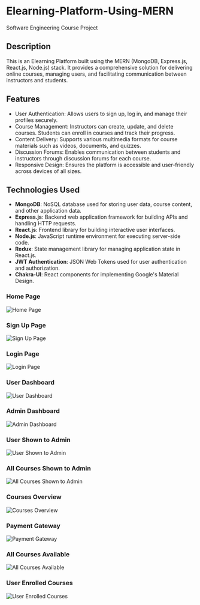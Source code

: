 # Elearning-Platform-Using-MERN
Software Engineering Course Project

## Description

This is an Elearning Platform built using the MERN (MongoDB, Express.js, React.js, Node.js) stack. It provides a comprehensive solution for delivering online courses, managing users, and facilitating communication between instructors and students.

## Features

- User Authentication: Allows users to sign up, log in, and manage their profiles securely.
- Course Management: Instructors can create, update, and delete courses. Students can enroll in courses and track their progress.
- Content Delivery: Supports various multimedia formats for course materials such as videos, documents, and quizzes.
- Discussion Forums: Enables communication between students and instructors through discussion forums for each course.
- Responsive Design: Ensures the platform is accessible and user-friendly across devices of all sizes.

## Technologies Used

- **MongoDB**: NoSQL database used for storing user data, course content, and other application data.
- **Express.js**: Backend web application framework for building APIs and handling HTTP requests.
- **React.js**: Frontend library for building interactive user interfaces.
- **Node.js**: JavaScript runtime environment for executing server-side code.
- **Redux**: State management library for managing application state in React.js.
- **JWT Authentication**: JSON Web Tokens used for user authentication and authorization.
- **Chakra-UI**: React components for implementing Google's Material Design.

### Home Page
![Home Page](/screenshots/home_page.png)

### Sign Up Page
![Sign Up Page](/screenshots/signup_page.png)

### Login Page
![Login Page](/screenshots/login_page.png)

### User Dashboard
![User Dashboard](/screenshots/user_dashboard.png)

### Admin Dashboard
![Admin Dashboard](/screenshots/admin_dashboard.png)

### User Shown to Admin
![User Shown to Admin](/screenshots/user_shown_to_admin.png)

### All Courses Shown to Admin
![All Courses Shown to Admin](/screenshots/all_courses_admin.png)

### Courses Overview
![Courses Overview](/screenshots/courses_overview.png)

### Payment Gateway
![Payment Gateway](/screenshots/payment_gateway.png)

### All Courses Available
![All Courses Available](/screenshots/all_courses_available.png)

### User Enrolled Courses
![User Enrolled Courses](/screenshots/user_enrolled_courses.png)
